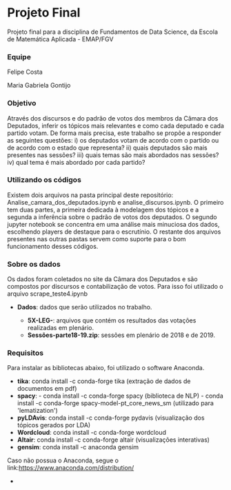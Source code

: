 # Projeto Final
Projeto final para a disciplina de Fundamentos de Data Science, da Escola de Matemática Aplicada - EMAP/FGV

### Equipe

Felipe Costa

Maria Gabriela Gontijo

### Objetivo

Através dos discursos e do padrão de votos dos membros da Câmara dos Deputados, inferir os tópicos mais relevantes e como cada deputado e cada partido votam.
De forma mais precisa, este trabalho se propõe a responder as seguintes questões: i) os deputados votam de acordo com o partido ou de acordo com o estado que representa? ii) quais deputados são mais presentes nas sessões? iii) quais temas são mais abordados nas sessões? iv) qual tema é mais abordado por cada partido?

### Utilizando os códigos

Existem dois arquivos na pasta principal deste repositório: Analise_camara_dos_deputados.ipynb e analise_discursos.ipynb. O primeiro tem duas partes, a primeira dedicada à modelagem dos tópicos e a segunda a inferência sobre o padrão de votos dos deputados. O segundo jupyter notebook se concentra em uma análise mais minuciosa dos dados, escolhendo players de destaque para o escrutínio. O restante dos arquivos presentes nas outras pastas servem como suporte para o bom funcionamento desses códigos.

### Sobre os dados

Os dados foram coletados no site da Câmara dos Deputados e são compostos por discursos e contabilização de votos. Para isso foi utilizado o arquivo scrape_teste4.ipynb
  
* **Dados**: dados que serão utilizados no trabalho.

  - **5X-LEG-**: arquivos que contém os resultados das votações realizadas em plenário.
  - **Sessões-parte18-19.zip**: sessões em plenário de 2018 e de 2019.

### Requisitos
Para instalar as bibliotecas abaixo, foi utilizado o software Anaconda.
* **tika**: conda install -c conda-forge tika (extração de dados de documentos em pdf)
* **spacy**: - conda install -c conda-forge spacy (biblioteca de NLP)
             - conda install -c conda-forge spacy-model-pt_core_news_sm (utilizado para 'lematization')
* **pyLDAvis**: conda install -c conda-forge pydavis (visualização dos tópicos gerados por LDA)
* **Wordcloud**: conda install -c conda-forge wordcloud
* **Altair**: conda install -c conda-forge altair (visualizações interativas)
* **gensim**: conda install -c anaconda gensim

Caso não possua o Anaconda, segue o link:https://www.anaconda.com/distribution/





         
         
* 
